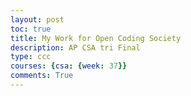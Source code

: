 ```yaml
---
layout: post
toc: true
title: My Work for Open Coding Society
description: AP CSA tri Final
type: ccc
courses: {csa: {week: 37}}
comments: True
---
```

